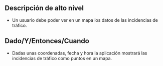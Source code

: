 ## Descripción de alto nivel

* Un usuario debe poder ver en un mapa los datos de las incidencias de tráfico.

## Dado/Y/Entonces/Cuando

* Dadas unas coordenadas, fecha y hora la aplicación mostrará las incidencias de tráfico como puntos en un mapa.